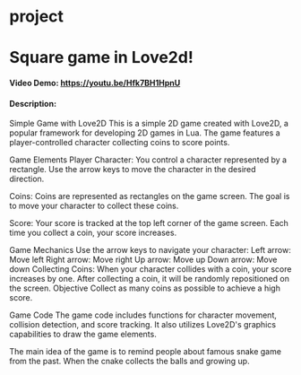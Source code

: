 # project

# Square game in Love2d!
#### Video Demo:  https://youtu.be/Hfk7BH1HpnU
#### Description:

Simple Game with Love2D
This is a simple 2D game created with Love2D, a popular framework for developing 2D games in Lua. The game features a player-controlled character collecting coins to score points.

Game Elements
Player Character: You control a character represented by a rectangle. Use the arrow keys to move the character in the desired direction.

Coins: Coins are represented as rectangles on the game screen. The goal is to move your character to collect these coins.

Score: Your score is tracked at the top left corner of the game screen. Each time you collect a coin, your score increases.

Game Mechanics
Use the arrow keys to navigate your character:
Left arrow: Move left
Right arrow: Move right
Up arrow: Move up
Down arrow: Move down
Collecting Coins:
When your character collides with a coin, your score increases by one.
After collecting a coin, it will be randomly repositioned on the screen.
Objective
Collect as many coins as possible to achieve a high score.

Game Code
The game code includes functions for character movement, collision detection, and score tracking. It also utilizes Love2D's graphics capabilities to draw the game elements.

The main idea of the game is to remind people about famous snake game from the past. When the cnake collects the balls and growing up.
